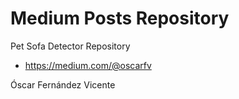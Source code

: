 # Medium Posts Repository

Pet Sofa Detector Repository

- https://medium.com/@oscarfv

Óscar Fernández Vicente

